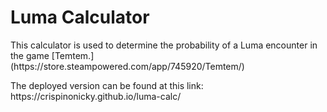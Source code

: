 <h1>Luma Calculator</h1>

<p>This calculator is used to determine the probability of a Luma encounter in the game [Temtem.](https://store.steampowered.com/app/745920/Temtem/)</p>

<p>The deployed version can be found at this link: https://crispinonicky.github.io/luma-calc/</p>
